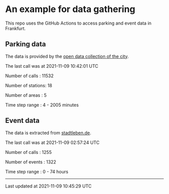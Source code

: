 # An example for data gathering

This repo uses the GitHub Actions to access parking and event data in Frankfurt.

## Parking data
The data is provided by the [open data collection of the city](https://www.offenedaten.frankfurt.de/).

The last call was at 2021-11-09 10:42:01 UTC

Number of calls   : 11532

Number of stations:    18

Number of areas   :     5

Time step range   :     4 -  2005 minutes


## Event data
The data is extracted from [stadtleben.de](https://stadtleben.de/frankfurt/).

The last call was at 2021-11-09 02:57:24 UTC

Number of calls   : 1255

Number of events  : 1322

Time step range   :    0 -   74 hours


----

Last updated at 2021-11-09 10:45:29 UTC
